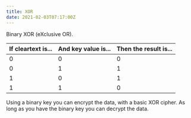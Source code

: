 ```yaml
---
title: XOR
date: 2021-02-03T07:17:00Z
---
```

Binary XOR (eXclusive OR).

| **If cleartext is...** | **And key value is...** | **Then the result is...** |
|------------------------|-------------------------|---------------------------|
| 0                      | 0                       | 0                         |
| 0                      | 1                       | 1                         |
| 1                      | 0                       | 1                         |
| 1                      | 1                       | 0                         |

Using a binary key you can encrypt the data, with a basic XOR cipher.
As long as you have the binary key you can decrypt the data. 
